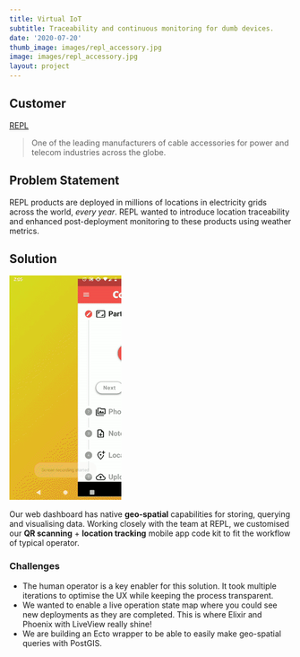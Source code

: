 ```yaml
---
title: Virtual IoT
subtitle: Traceability and continuous monitoring for dumb devices.
date: '2020-07-20'
thumb_image: images/repl_accessory.jpg
image: images/repl_accessory.jpg
layout: project
---
```


## Customer
[REPL](https://www.repl.com/)

> One of the leading manufacturers of cable accessories for power and telecom industries across the globe.

## Problem Statement
REPL products are deployed in millions of locations in electricity grids across the world, _every year_. REPL wanted to introduce location traceability and enhanced post-deployment monitoring to these products using weather metrics.

## Solution
![REPL Connect Animation](/images/repl_connect.gif)

Our web dashboard has native **geo-spatial** capabilities for storing, querying and visualising data. Working closely with the team at REPL, we customised our **QR scanning** + **location tracking** mobile app code kit to fit the workflow of typical operator. 

### Challenges
- The human operator is a key enabler for this solution. It took multiple iterations to optimise the UX while keeping the process transparent. 
- We wanted to enable a live operation state map where you could see new deployments as they are completed. This is where Elixir and Phoenix with LiveView really shine!
- We are building an Ecto wrapper to be able to easily make geo-spatial queries with PostGIS.

